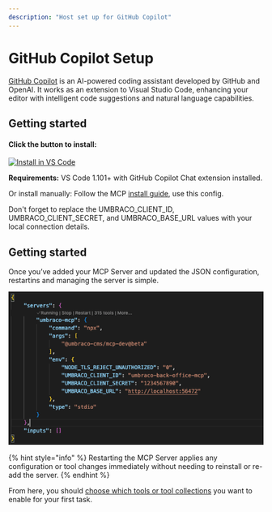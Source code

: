 ```yaml
---
description: "Host set up for GitHub Copilot"
---
```


# GitHub Copilot Setup

[GitHub Copilot](https://github.com/features/copilot) is an AI-powered coding assistant developed by GitHub and OpenAI. It works as an extension to Visual Studio Code, enhancing your editor with intelligent code suggestions and natural language capabilities.

## Getting started 

#### Click the button to install:
[<img src="https://img.shields.io/badge/VS_Code-VS_Code?style=flat-square&label=Install%20Server&color=0098FF" alt="Install in VS Code">](https://insiders.vscode.dev/redirect?url=vscode%3Amcp%2Finstall%3F%7B%22name%22%3A%22umbraco-mcp%22%2C%22command%22%3A%22npx%22%2C%22args%22%3A%5B%22%40umbraco-cms%2Fmcp-dev%40beta%22%5D%2C%22env%22%3A%7B%22NODE_TLS_REJECT_UNAUTHORIZED%22%3A%220%22%2C%22UMBRACO_CLIENT_ID%22%3A%22%3CAPI%20user%20name%3E%22%2C%22UMBRACO_CLIENT_SECRET%22%3A%22%3CAPI%20client%20secert%3E%22%2C%22UMBRACO_BASE_URL%22%3A%22https%3A%2F%2F%3Cdomain%3E%22%2C%22UMBRACO_EXCLUDE_TOOLS%22%3A%22%3Ctoolname%3E%2C%3Ctoolname%3E%22%7D%7D)

**Requirements:** VS Code 1.101+ with GitHub Copilot Chat extension installed.

Or install manually:
Follow the MCP [install guide](https://code.visualstudio.com/docs/copilot/customization/mcp-servers#_add-an-mcp-server), use this config.

Don't forget to replace the UMBRACO_CLIENT_ID, UMBRACO_CLIENT_SECRET, and UMBRACO_BASE_URL values with your local connection details.

## Getting started

Once you’ve added your MCP Server and updated the JSON configuration, restartins and managing the server is simple.

![MCP Control](../images/GitHub%20Coplot.png)

{% hint style="info" %}
Restarting the MCP Server applies any configuration or tool changes immediately without needing to reinstall or re-add the server.
{% endhint %}

From here, you should [choose which tools or tool collections](../mcp-toolkit.md) you want to enable for your first task.